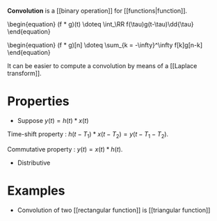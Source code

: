 **Convolution** is a [[binary operation]] for [[functions|function]].

\begin{equation}
(f * g)(t) \doteq \int_\RR f(\tau)g(t-\tau)\dd{\tau}
\end{equation}

\begin{equation}
(f * g)[n] \doteq \sum_{k = -\infty}^\infty f[k]g[n-k]
\end{equation}

It can be easier to compute a convolution by means of a [[Laplace transform]].

# Properties

* Suppose $y(t) = h(t) * x(t)$

Time-shift property
: $h(t-T_1) * x(t-T_2) = y(t - T_1 - T_2)$.

Commutative property
: $y(t) = x(t) * h(t)$.

* Distributive

# Examples

* Convolution of two [[rectangular function]] is [[triangular function]]